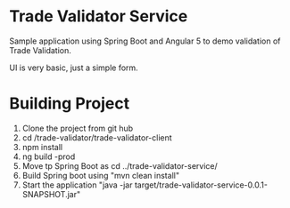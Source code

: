 # Trade Validator Service

Sample application using Spring Boot and Angular 5 to demo validation of Trade Validation.

UI is very basic, just a simple form. 

# Building Project
1. Clone the project from git hub
2. cd /trade-validator/trade-validator-client
3. npm install
4. ng build -prod
5. Move tp Spring Boot as cd ../trade-validator-service/
6. Build Spring boot using "mvn clean install"
7. Start the application "java -jar target/trade-validator-service-0.0.1-SNAPSHOT.jar"
